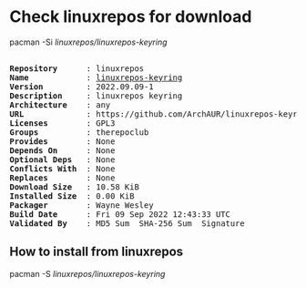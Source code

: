 # Check linuxrepos for download

pacman -Si *linuxrepos/linuxrepos-keyring*

<div class="highlight"><pre class="highlight"><text>
<b>Repository</b>      : linuxrepos
<b>Name</b>            : <a href="../../x86_64/linuxrepos-keyring-2022.09.09-1-any.pkg.tar.zst">linuxrepos-keyring</a>
<b>Version</b>         : 2022.09.09-1
<b>Description</b>     : linuxrepos keyring
<b>Architecture</b>    : any
<b>URL</b>             : https://github.com/ArchAUR/linuxrepos-keyring
<b>Licenses</b>        : GPL3
<b>Groups</b>          : therepoclub
<b>Provides</b>        : None
<b>Depends On</b>      : None
<b>Optional Deps</b>   : None
<b>Conflicts With</b>  : None
<b>Replaces</b>        : None
<b>Download Size</b>   : 10.58 KiB
<b>Installed Size</b>  : 0.00 KiB
<b>Packager</b>        : Wayne Wesley <wayne6324@gmail.com>
<b>Build Date</b>      : Fri 09 Sep 2022 12:43:33 UTC
<b>Validated By</b>    : MD5 Sum  SHA-256 Sum  Signature
</text></pre></div>

## How to install from linuxrepos

pacman -S *linuxrepos/linuxrepos-keyring*
